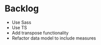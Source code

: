 # Backlog

- Use Sass
- Use TS
- Add transpose functionality
- Refactor data model to include measures

